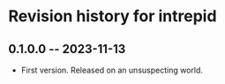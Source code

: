 # Revision history for intrepid

## 0.1.0.0 -- 2023-11-13 

* First version. Released on an unsuspecting world.

